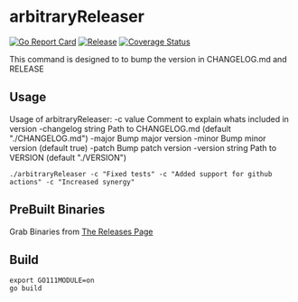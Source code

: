 # arbitraryReleaser
[![Go Report Card](https://goreportcard.com/badge/github.com/Jmainguy/arbitraryReleaser)](https://goreportcard.com/badge/github.com/Jmainguy/arbitraryReleaser)
[![Release](https://img.shields.io/github/release/Jmainguy/arbitraryReleaser.svg?style=flat-square)](https://github.com/Jmainguy/arbitraryReleaser/releases/latest)
[![Coverage Status](https://coveralls.io/repos/github/Jmainguy/arbitraryReleaser/badge.svg?branch=main)](https://coveralls.io/github/Jmainguy/arbitraryReleaser?branch=main)

This command is designed to to bump the version in CHANGELOG.md and RELEASE

## Usage
Usage of arbitraryReleaser:
  -c value
    	Comment to explain whats included in version
  -changelog string
    	Path to CHANGELOG.md (default "./CHANGELOG.md")
  -major
    	Bump major version
  -minor
    	Bump minor version (default true)
  -patch
    	Bump patch version
  -version string
    	Path to VERSION (default "./VERSION")


```/bin/bash
./arbitraryReleaser -c "Fixed tests" -c "Added support for github actions" -c "Increased synergy"
```

## PreBuilt Binaries
Grab Binaries from [The Releases Page](https://github.com/Jmainguy/arbitraryReleaser/releases)

## Build
```/bin/bash
export GO111MODULE=on
go build
```
